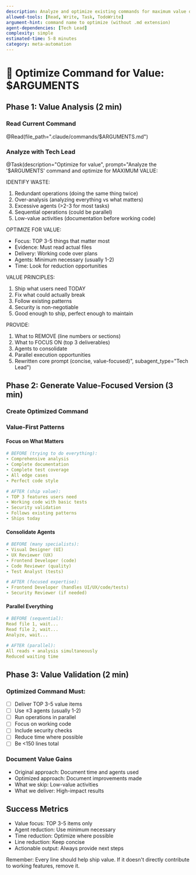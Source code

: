 ```yaml
---
description: Analyze and optimize existing commands for maximum value delivery
allowed-tools: [Read, Write, Task, TodoWrite]
argument-hint: command name to optimize (without .md extension)
agent-dependencies: [Tech Lead]
complexity: simple
estimated-time: 5-8 minutes
category: meta-automation
---
```


# 🎯 Optimize Command for Value: $ARGUMENTS

<think harder about what this command REALLY needs to deliver vs what it currently does>

## Phase 1: Value Analysis (2 min)

### Read Current Command
@Read(file_path=".claude/commands/$ARGUMENTS.md")

### Analyze with Tech Lead
@Task(description="Optimize for value", prompt="Analyze the '$ARGUMENTS' command and optimize for MAXIMUM VALUE:

IDENTIFY WASTE:
1. Redundant operations (doing the same thing twice)
2. Over-analysis (analyzing everything vs what matters)
3. Excessive agents (>2-3 for most tasks)
4. Sequential operations (could be parallel)
5. Low-value activities (documentation before working code)

OPTIMIZE FOR VALUE:
- Focus: TOP 3-5 things that matter most
- Evidence: Must read actual files
- Delivery: Working code over plans
- Agents: Minimum necessary (usually 1-2)
- Time: Look for reduction opportunities

VALUE PRINCIPLES:
1. Ship what users need TODAY
2. Fix what could actually break
3. Follow existing patterns
4. Security is non-negotiable
5. Good enough to ship, perfect enough to maintain

PROVIDE:
1. What to REMOVE (line numbers or sections)
2. What to FOCUS ON (top 3 deliverables)
3. Agents to consolidate
4. Parallel execution opportunities
5. Rewritten core prompt (concise, value-focused)", subagent_type="Tech Lead")

## Phase 2: Generate Value-Focused Version (3 min)

### Create Optimized Command
<!-- Will update $ARGUMENTS.md with value optimizations -->

### Value-First Patterns

#### Focus on What Matters
```yaml
# BEFORE (trying to do everything):
- Comprehensive analysis
- Complete documentation
- Complete test coverage
- All edge cases
- Perfect code style

# AFTER (ship value):
- TOP 3 features users need
- Working code with basic tests
- Security validation
- Follows existing patterns
- Ships today
```

#### Consolidate Agents
```yaml
# BEFORE (many specialists):
- Visual Designer (UI)
- UX Reviewer (UX)
- Frontend Developer (code)
- Code Reviewer (quality)
- Test Analyst (tests)

# AFTER (focused expertise):
- Frontend Developer (handles UI/UX/code/tests)
- Security Reviewer (if needed)
```

#### Parallel Everything
```yaml
# BEFORE (sequential):
Read file 1, wait...
Read file 2, wait...
Analyze, wait...

# AFTER (parallel):
All reads + analysis simultaneously
Reduced waiting time
```

## Phase 3: Value Validation (2 min)

### Optimized Command Must:
- [ ] Deliver TOP 3-5 value items
- [ ] Use ≤3 agents (usually 1-2)
- [ ] Run operations in parallel
- [ ] Focus on working code
- [ ] Include security checks
- [ ] Reduce time where possible
- [ ] Be <150 lines total

### Document Value Gains
- Original approach: Document time and agents used
- Optimized approach: Document improvements made
- What we skip: Low-value activities
- What we deliver: High-impact results

## Success Metrics
- Value focus: TOP 3-5 items only
- Agent reduction: Use minimum necessary
- Time reduction: Optimize where possible
- Line reduction: Keep concise
- Actionable output: Always provide next steps

Remember: Every line should help ship value. If it doesn't directly contribute to working features, remove it.